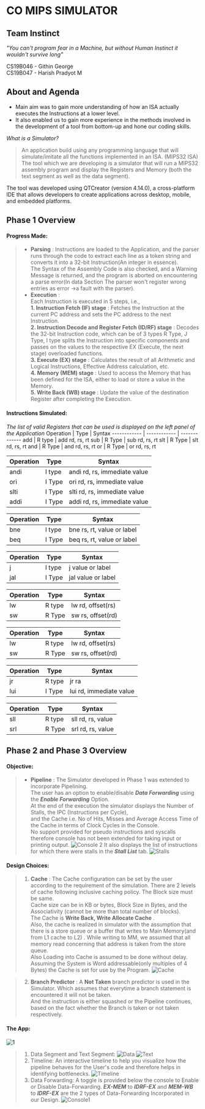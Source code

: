 # CO MIPS SIMULATOR
## Team Instinct

*"You can't program fear in a Machine, but without Human Instinct it wouldn't survive long"*

CS19B046 - Githin George\
CS19B047 - Harish Pradyot M

## About and Agenda

* Main aim was to gain more understanding of how an ISA actually executes the Instructions at a lower level.
* It also enabled us to gain more experience in the methods involved in the development of a tool from bottom-up and hone our coding skills.

*What is a Simulator?*
>An application build using any programming language that will simulate/imitate all the functions implemented in an ISA. (MIPS32 ISA)\
The tool which we are developing is a simulator that will run a MIPS32 assembly program and display the Registers and Memory (both the text segment as well as the data segment).

The tool was developed using QTCreator (version  4.14.0), a cross-platform IDE that allows developers to create applications across desktop, mobile, and embedded platforms.


## Phase 1 Overview

#### Progress Made:
>* **Parsing** : Instructions are loaded to the Application, and the parser runs through the code to extract each line as a token string and converts it into a 32-bit Instruction(An integer in essence).\
  The Syntax of the Assembly Code is also checked, and a Warning Message is returned, and the program is aborted on encountering a parse error(In data Section The parser won't register wrong entries as error ->a fault with the parser).
>* **Execution** :\
  Each Instruction is executed in 5 steps, i.e., \
  **1. Instruction Fetch (IF) stage** : Fetches the Instruction at the current PC address and sets the PC address to the next Instruction.\
  **2. Instruction Decode and Register Fetch (ID/RF) stage** : Decodes the 32-bit Instruction code, which can be of 3 types R Type, J Type, I type splits the Instruction into specific components and passes on the values to the respective EX (Execute, the next stage) overloaded functions.\
  **3. Execute (EX) stage** : Calculates the result of all Arithmetic and Logical Instructions, Effective Address calculation, etc.\
  **4. Memory (MEM) stage** : Used to access the Memory that has been defined for the ISA, either to load or store a value in the Memory.\
  **5. Write Back (WB) stage** : Update the value of the destination Register after completing the Execution.


#### Instructions Simulated:
*The list of valid Registers that can be used is displayed on the left panel of the Application*
Operation | Type | Syntax
------------ | ------------ | -------------
add | R type | add rd, rs, rt
sub | R Type | sub rd, rs, rt
slt | R Type | slt rd, rs, rt
and | R Type | and rd, rs, rt
or | R Type | or rd, rs, rt


Operation | Type | Syntax
------------ | ------------ | -------------
andi | I type | andi rd, rs, immediate value
ori | I Type | ori rd, rs, immediate value
slti | I Type | slti rd, rs, immediate value
addi | I Type | addi rd, rs, immediate value


Operation | Type | Syntax
------------ | ------------ | -------------
bne | I type | bne rs, rt, value or label
beq | I Type | beq rs, rt, value or label


Operation | Type | Syntax
------------ | ------------ | -------------
j | I type | j value or label
jal | I Type | jal value or label


Operation | Type | Syntax
------------ | ------------ | -------------
lw | R type | lw rd, offset(rs)
sw | R Type | sw rs, offset(rd)


Operation | Type | Syntax
------------ | ------------ | -------------
lw | R type | lw rd, offset(rs)
sw | R Type | sw rs, offset(rd)


Operation | Type | Syntax
------------ | ------------ | -------------
jr | R type | jr ra
lui | I Type | lui rd, immediate value


Operation | Type | Syntax
------------ | ------------ | -------------
sll | R type | sll rd, rs, value
srl | R Type | srl rd, rs, value

## Phase 2 and Phase 3 Overview

#### Objective:
>* **Pipeline** : The Simulator developed in Phase 1 was extended to incorporate Pipelining.\
  The user has an option to enable/disable ***Data Forwarding*** using the ***Enable Forwarding*** Option.\
  At the end of the execution the simulator displays the Number of Stalls, the IPC (Instructions per Cycle),\
  and the Cache i.e. No of Hits, Misses and Average Access Time of the Cache in terms of Clock Cycles in the Console.\
  No support provided for pseudo instructions and syscalls therefore console has not been extended for taking input or printing output.
  ![Console 2](https://user-images.githubusercontent.com/70936222/117581482-99a62280-b11a-11eb-923e-e313055559c5.PNG)
  It also displays the list of instructions for which there were stalls in the ***Stall List*** tab.
  ![Stalls](https://user-images.githubusercontent.com/70936222/116671863-13be0500-a9bf-11eb-8699-a4d1546f52cd.PNG)

#### Design Choices:
>1.  **Cache** : The Cache configuration can be set by the user according to the requirement of the simulation.
    There are 2 levels of cache following inclusive caching policy. The Block size must be same.\
    Cache size can be in KB or bytes, Block Size in Bytes, and the Associativity (cannot be more than total number of blocks).\
    The Cache is **Write Back, Write Allocate Cache** .\
    Also, the cache is realized in simulator with the assumption that there is a store queue or a buffer that writes to Main Memory(and from L1 cache to L2) . While       writing to MM, we assumed that all memory read concerning that address is taken from the store queue.\
    Also Loading into Cache is assumed to be done without delay.
    Assuming the System is Word addressable(only multiples of 4 Bytes) the Cache is set for use by the Program.
    ![Cache](https://user-images.githubusercontent.com/70936222/117579115-20550280-b10f-11eb-9a11-bbeadf9bac9e.PNG)
     
>2.  **Branch Predictor** : A **Not Taken** branch predictor is used in the Simulator. Which assumes that everytime a branch statement is encountered it will not be taken.\
     And the instruction is either squashed or the Pipeline continues, based on the fact whether the Branch is taken or not taken respectively.
     
#### The App:
![1](https://user-images.githubusercontent.com/70936222/116671851-10c31480-a9bf-11eb-85a3-c84064687510.PNG)
>1. Data Segment and Text Segment:
    ![Data](https://user-images.githubusercontent.com/70936222/116671860-13256e80-a9bf-11eb-96b9-eb0bfc16be66.PNG)
    ![Text](https://user-images.githubusercontent.com/70936222/116671867-14569b80-a9bf-11eb-8f1c-b86088c092c0.PNG)
>2. Timeline:
    An interactive timeline to help you visualize how the pipeline behaves for the User's code and therefore helps in identifying bottlenecks.
    ![Timeline](https://user-images.githubusercontent.com/70936222/116671868-14ef3200-a9bf-11eb-914a-e86cb4628768.PNG)
>3. Data Forwarding: A toggle is provided below the console to Enable or Disable Data-Forwarding. ***EX-MEM*** to ***IDRF-EX*** and ***MEM-WB*** to ***IDRF-EX*** are the 2 types of Data-Forwarding Incorporated in our Design.
    ![Console1](https://user-images.githubusercontent.com/70936222/116742686-5ad6e500-aa15-11eb-803a-421ae415cbb1.PNG)

    
